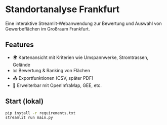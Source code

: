 # Standortanalyse Frankfurt

Eine interaktive Streamlit-Webanwendung zur Bewertung und Auswahl von Gewerbeflächen im Großraum Frankfurt.

## Features
- 🌍 Kartenansicht mit Kriterien wie Umspannwerke, Stromtrassen, Gelände
- 📊 Bewertung & Ranking von Flächen
- 📤 Exportfunktionen (CSV, später PDF)
- 🔌 Erweiterbar mit OpenInfraMap, GEE, etc.

## Start (lokal)
```bash
pip install -r requirements.txt
streamlit run main.py
